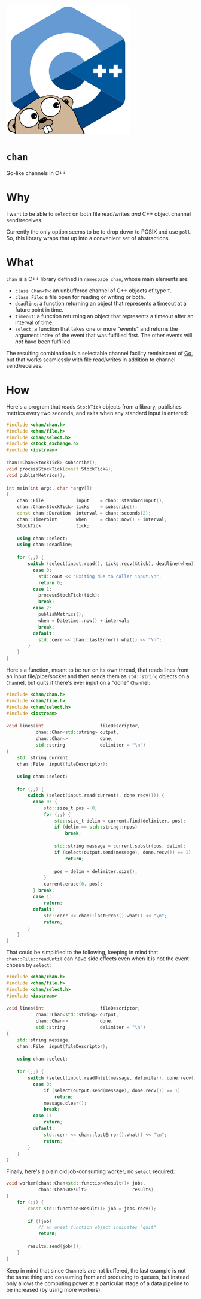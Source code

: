 ![chan](images/chan.png)

`chan`
======
Go-like channels in C++

Why
===
I want to be able to `select` on both file read/writes _and_ C++ object channel
send/receives.

Currently the only option seems to be to drop down to POSIX and use `poll`.
So, this library wraps that up into a convenient set of abstractions.

What
====
`chan` is a C++ library defined in `namespace chan`, whose main elements are:

- `class Chan<T>`: an unbuffered channel of C++ objects of type `T`.
- `class File`: a file open for reading or writing or both.
- `deadline`: a function returning an object that represents a timeout at a
  future point in time.
- `timeout`: a function returning an object that represents a timeout after
  an interval of time.
- `select`: a function that takes one or more "events" and returns the argument
  index of the event that was fulfilled first.  The other events will _not_
  have been fulfilled.

The resulting combination is a selectable channel facility reminiscent of
[Go][go], but that works seamlessly with file read/writes in addition to
channel send/receives.

How
===
Here's a program that reads `StockTick` objects from a library, publishes
metrics every two seconds, and exits when any standard input is entered:
```C++
#include <chan/chan.h>
#include <chan/file.h>
#include <chan/select.h>
#include <stock_exchange.h>
#include <iostream>

chan::Chan<StockTick> subscribe();
void processStockTick(const StockTick&);
void publishMetrics();

int main(int argc, char *argv[])
{
    chan::File            input    = chan::standardInput();
    chan::Chan<StockTick> ticks    = subscribe();
    const chan::Duration  interval = chan::seconds(2);
    chan::TimePoint       when     = chan::now() + interval;
    StockTick             tick;

    using chan::select;
    using chan::deadline;

    for (;;) {
        switch (select(input.read(), ticks.recv(&tick), deadline(when))) {
          case 0:
            std::cout << "Exiting due to caller input.\n";
            return 0;
          case 1:
            processStockTick(tick);
            break;
          case 2:
            publishMetrics();
            when = Datetime::now() + interval;
            break;
          default:
            std::cerr << chan::lastError().what() << "\n";
        }
    }
}
```

Here's a function, meant to be run on its own thread, that reads lines from an
input file/pipe/socket and then sends them as `std::string` objects on a
`Chan`nel, but quits if there's ever input on a "done" `Chan`nel:
```C++
#include <chan/chan.h>
#include <chan/file.h>
#include <chan/select.h>
#include <iostream>

void lines(int                     fileDescriptor,
           chan::Chan<std::string> output,
           chan::Chan<>            done,
           std::string             delimiter = "\n")
{
    std::string current;
    chan::File  input(fileDescriptor);

    using chan::select;

    for (;;) {
        switch (select(input.read(current), done.recv())) {
          case 0: {
              std::size_t pos = 0;
              for (;;) {
                  std::size_t delim = current.find(delimiter, pos);
                  if (delim == std::string::npos)
                      break;
                
                  std::string message = current.substr(pos, delim);
                  if (select(output.send(message), done.recv()) == 1)
                      return;

                  pos = delim + delimiter.size();
              }
              current.erase(0, pos);
          } break;
          case 1:
              return;
          default:
              std::cerr << chan::lastError().what() << "\n";
              return;
        }
    }
}
```

That could be simplified to the following, keeping in mind that
`chan::File::readUntil` can have side effects even when it is not the event
chosen by `select`:
```C++
#include <chan/chan.h>
#include <chan/file.h>
#include <chan/select.h>
#include <iostream>

void lines(int                     fileDescriptor,
           chan::Chan<std::string> output,
           chan::Chan<>            done,
           std::string             delimiter = "\n")
{
    std::string message;
    chan::File  input(fileDescriptor);

    using chan::select;

    for (;;) {
        switch (select(input.readUntil(message, delimiter), done.recv())) {
          case 0:
              if (select(output.send(message), done.recv()) == 1)
                  return;
              message.clear();
              break;
          case 1:
              return;
          default:
              std::cerr << chan::lastError().what() << "\n";
              return;
        }
    }
}
```

Finally, here's a plain old job-consuming worker; no `select` required:
```C++
void worker(chan::Chan<std::function<Result()> jobs,
            chan::Chan<Result>                 results)
{
    for (;;) {
        const std::function<Result()> job = jobs.recv();

        if (!job)
            // an unset function object indicates "quit"
            return;

        results.send(job());
    }
}
```

Keep in mind that since `Chan`nels are not buffered, the last example is not
the same thing and consuming from and producing to queues, but instead only
allows the computing power at a particular stage of a data pipeline to be
increased (by using more workers).

[go]: https://golang.org/
